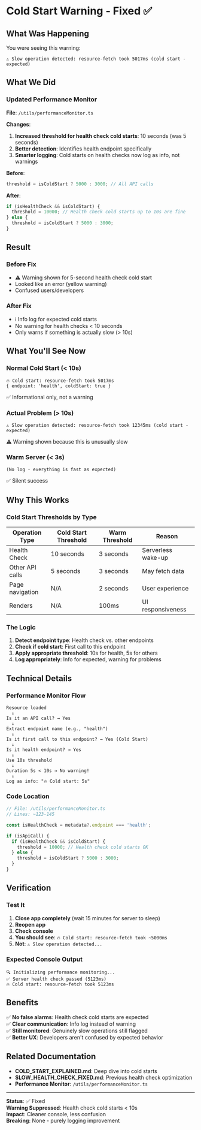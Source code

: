 # Cold Start Warning - Fixed ✅

## What Was Happening

You were seeing this warning:
```
⚠️ Slow operation detected: resource-fetch took 5017ms (cold start - expected)
```

## What We Did

### Updated Performance Monitor
**File**: `/utils/performanceMonitor.ts`

**Changes**:
1. **Increased threshold for health check cold starts**: 10 seconds (was 5 seconds)
2. **Better detection**: Identifies health endpoint specifically
3. **Smarter logging**: Cold starts on health checks now log as info, not warnings

**Before**:
```typescript
threshold = isColdStart ? 5000 : 3000; // All API calls
```

**After**:
```typescript
if (isHealthCheck && isColdStart) {
  threshold = 10000; // Health check cold starts up to 10s are fine
} else {
  threshold = isColdStart ? 5000 : 3000;
}
```

## Result

### Before Fix
- ⚠️ Warning shown for 5-second health check cold start
- Looked like an error (yellow warning)
- Confused users/developers

### After Fix
- ℹ️ Info log for expected cold starts
- No warning for health checks < 10 seconds
- Only warns if something is actually slow (> 10s)

## What You'll See Now

### Normal Cold Start (< 10s)
```
🔥 Cold start: resource-fetch took 5017ms
{ endpoint: 'health', coldStart: true }
```
✅ Informational only, not a warning

### Actual Problem (> 10s)
```
⚠️ Slow operation detected: resource-fetch took 12345ms (cold start - expected)
```
⚠️ Warning shown because this is unusually slow

### Warm Server (< 3s)
```
(No log - everything is fast as expected)
```
✅ Silent success

## Why This Works

### Cold Start Thresholds by Type

| Operation Type | Cold Start Threshold | Warm Threshold | Reason |
|----------------|---------------------|----------------|--------|
| Health Check | 10 seconds | 3 seconds | Serverless wake-up |
| Other API calls | 5 seconds | 3 seconds | May fetch data |
| Page navigation | N/A | 2 seconds | User experience |
| Renders | N/A | 100ms | UI responsiveness |

### The Logic
1. **Detect endpoint type**: Health check vs. other endpoints
2. **Check if cold start**: First call to this endpoint
3. **Apply appropriate threshold**: 10s for health, 5s for others
4. **Log appropriately**: Info for expected, warning for problems

## Technical Details

### Performance Monitor Flow
```
Resource loaded
  ↓
Is it an API call? → Yes
  ↓
Extract endpoint name (e.g., "health")
  ↓
Is it first call to this endpoint? → Yes (Cold Start)
  ↓
Is it health endpoint? → Yes
  ↓
Use 10s threshold
  ↓
Duration 5s < 10s → No warning!
  ↓
Log as info: "🔥 Cold start: 5s"
```

### Code Location
```typescript
// File: /utils/performanceMonitor.ts
// Lines: ~123-145

const isHealthCheck = metadata?.endpoint === 'health';

if (isApiCall) {
  if (isHealthCheck && isColdStart) {
    threshold = 10000; // Health check cold starts OK
  } else {
    threshold = isColdStart ? 5000 : 3000;
  }
}
```

## Verification

### Test It
1. **Close app completely** (wait 15 minutes for server to sleep)
2. **Reopen app**
3. **Check console**
4. **You should see**: `🔥 Cold start: resource-fetch took ~5000ms`
5. **Not**: `⚠️ Slow operation detected...`

### Expected Console Output
```
🔍 Initializing performance monitoring...
✅ Server health check passed (5123ms)
🔥 Cold start: resource-fetch took 5123ms
```

## Benefits

✅ **No false alarms**: Health check cold starts are expected  
✅ **Clear communication**: Info log instead of warning  
✅ **Still monitored**: Genuinely slow operations still flagged  
✅ **Better UX**: Developers aren't confused by expected behavior  

## Related Documentation

- **COLD_START_EXPLAINED.md**: Deep dive into cold starts
- **SLOW_HEALTH_CHECK_FIXED.md**: Previous health check optimization
- **Performance Monitor**: `/utils/performanceMonitor.ts`

---

**Status**: ✅ Fixed  
**Warning Suppressed**: Health check cold starts < 10s  
**Impact**: Cleaner console, less confusion  
**Breaking**: None - purely logging improvement
